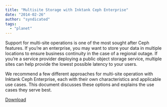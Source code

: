 ```yaml
---
title: "Multisite Storage with Inktank Ceph Enterprise"
date: "2014-02-26"
author: "syndicated"
tags: 
  - "planet"
---
```


Support for multi-site operations is one of the most sought after Ceph features. If you’re an enterprise, you may want to store your data in multiple locations to ensure business continuity in the case of a regional outage. If you’re a service provider deploying a public object storage service, multiple sites can help provide the lowest possible latency to your users.

We recommend a few different approaches for multi-site operation with Inktank Ceph Enterprise, each with their own characteristics and applicable use cases. This document discusses these options and explains the use cases they serve best.

[Download](http://info.inktank.com/multisite_options_with_inktank_ceph_enterprise)

